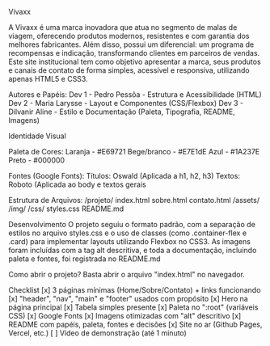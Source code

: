 Vivaxx

A Vivaxx é uma marca inovadora que atua no segmento de malas de viagem, oferecendo produtos modernos, resistentes e com garantia dos melhores fabricantes. Além disso, possui um diferencial: um programa de recompensas e indicação, transformando clientes em parceiros de vendas. Este site institucional tem como objetivo apresentar a marca, seus produtos e canais de contato de forma simples, acessível e responsiva, utilizando apenas HTML5 e CSS3.

Autores e Papéis: Dev 1 - Pedro Pessôa - Estrutura e Acessibilidade (HTML) Dev 2 - Maria Larysse - Layout e Componentes (CSS/Flexbox) Dev 3 - Dilvanir Aline - Estilo e Documentação (Paleta, Tipografia, README, Imagens)

Identidade Visual

Paleta de Cores: 
Laranja - #E69721
Bege/branco - #E7E1dE
Azul - #1A237E
Preto - #000000

Fontes (Google Fonts):
Títulos: Oswald (Aplicada a h1, h2, h3)
Textos: Roboto (Aplicada ao body e textos gerais

Estrutura de Arquivos: 
/projeto/
  index.html
  sobre.html
  contato.html
  /assets/
    /img/
    /css/
      styles.css
  README.md

Desenvolvimento
O projeto seguiu o formato padrão, com a separação de estilos no arquivo styles.css e o uso de classes (como .container-flex e .card) para implementar layouts utilizando Flexbox no CSS3. As imagens foram incluídas com a tag alt descritiva, e toda a documentação, incluindo paleta e fontes, foi registrada no README.md

Como abrir o projeto? Basta abrir o arquivo "index.html" no navegador.

Checklist 
[x] 3 páginas mínimas (Home/Sobre/Contato) + links funcionando 
[x] "header", "nav", "main" e "footer" usados com propósito 
[x] Hero na página principal [x] Tabela simples presente 
[x] Paleta no ":root" (variáveis CSS) 
[x] Google Fonts 
[x] Imagens otimizadas com "alt" descritivo 
[x] README com papéis, paleta, fontes e decisões 
[x] Site no ar (Github Pages, Vercel, etc.) 
[ ] Vídeo de demonstração (até 1 minuto)
